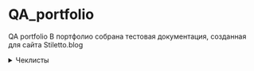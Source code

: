 # QA_portfolio
QA portfolio
В портфолио собрана тестовая документация, созданная для сайта Stiletto.blog<br>

 <details>
<summary> Чеклисты</summary>
| | | | | | |
|-|-|-|-|-|-|
| | |Статус пользователя| | | |
|№|Описание проверки|Версия для ПК  (Залогиненный пользователь)|Мобильная версия (Залогиненный пользователь)|Версия для ПК  (Незалогиненный пользователь)|Мобильная версия Незалогиненный пользователь|
|Раздел|(Не)главная страница| | | | |
|1|Просмотр главной страницы|Пройдено|Пройдено|Пройдено|Пройдено|
|2|Просмотр поста на главной|Пройдено|Пройдено|Пройдено|Пройдено|
|3|Переход в пост по клику на название|Пройдено|Пройдено|Пройдено|Пройдено|
|4|Переход в пост по клику на фото|Пройдено|Пройдено|Пройдено|Пройдено|
|5|Просмотр постов выбранной тематики через выбор подраздела |Пройдено|Не пройдено|Пройдено|Не пройдено|
|6|Просмотр постов выбранной тематики по клику на тэг в посте|Пройдено|Пройдено|Пройдено|Пройдено|
|7|Комментирование (форма для ввода)|Пройдено|Пройдено|Пройдено|Пройдено|
|8|Кнопки навигации между страницами|Пройдено|Пройдено|Пройдено|Пройдено|
|9|Кнопки навигации вверх/низ страницы|Пройдено|Пройдено|Пройдено|Пройдено|
|10|Изменение цветовой темы|Пройдено|Пройдено|Пройдено|Пройдено|
|11|Просмотр профайла пользователя (доступно только авторизованным пользователям)|Пройдено|Пройдено|Пройдено|Пройдено|
|12|Просмотр страницы поиска (доступно только авторизованным пользователям)|Пройдено|Пройдено|Пройдено|Пройдено|
|13|Просмотр рейтинга пользователей|Пройдено|Пройдено|Пройдено|Пройдено|
| | Блоги| | | | |
|1|Просмотр  страницы блогов|Пройдено|Пройдено|Пройдено|Пройдено|
|2|Просмотр поста |Пройдено|Пройдено|Пройдено|Пройдено|
|3|Переход по ссылке|Пройдено|Пройдено|Пройдено|Пройдено|
|4|Просмотр постов через выбор тематики |Пройдено|Не пройдено (см. проверку выше)|Пройдено|Не пройдено (см. проверку выше)|
|5|Комментирование (форма для ввода)|Пройдено|Пройдено|Пройдено|Пройдено|
|6|Кнопки навигации между страницами|Пройдено|Пройдено|Пройдено|Пройдено|
|7|Кнопки навигации вверх/низ страницы|Пройдено|Пройдено|Пройдено|Пройдено|
|8|Просмотр рейтинга пользователей (доступно только авторизованным пользователям)|Пройдено|Пройдено|Пройдено|Пройдено|
|9|Просмотр рейтинга Топ-постов недели|Пройдено|Пройдено|Пройдено|Пройдено|
|10|Просмотр рейтинга Топ-постов по посещаемости|Пройдено|Пройдено|Пройдено|Пройдено|
|11|Изменение цветовой темы|Частично пройдено. |Частично пройдено.|Пройдено|Пройдено|
| | | | | | |
|1|Профиль другого пользователя| | | | |
|2|Переход на страницу пользователя по клику на аватарку (в комментарии)|Пройдено|Пройдено|Пройдено|Пройдено|
|3|Переход на страницу пользователя по клику на ник (в комментарии)|Пройдено|Пройдено|Пройдено|Пройдено|
|4|Переход на страницу пользователя (автора поста) по клику на аватарку (на странице блогов)|Пройдено|Пройдено|Пройдено|Пройдено|
|5|Переход на страницу пользователя (автора поста) по клику на аватарку (на странице блога)|Пройдено|Пройдено|Пройдено|Пройдено|
|6|Переход на страницу пользователя (автора поста) по клику на ник (на странице блогов)|Пройдено|Пройдено|Пройдено|Пройдено|
|7|Просмотр профайла пользователя|Пройдено|Пройдено|Пройдено|Пройдено|
|8|Просмотр постов пользователя |Частично пройдено|Частично пройдено|Пройдено|Пройдено|
|9|Просмотр комментов пользователя|Частично пройдено|Частично пройдено|Пройдено|Пройдено|
</details>


